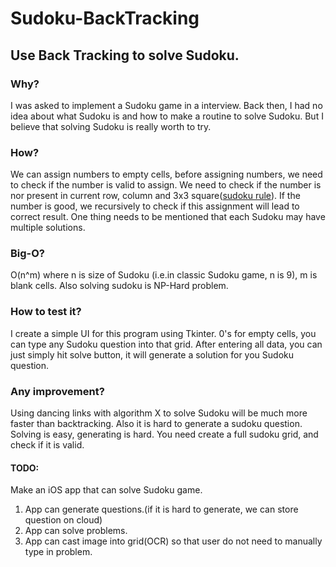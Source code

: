 # Sudoku-BackTracking
## Use Back Tracking to solve Sudoku.
### Why?
  I was asked to implement a Sudoku game in a interview. Back then, I had no idea about what Sudoku is and how to make a routine to solve Sudoku. But I believe that solving Sudoku is really worth to try.
### How?
  We can assign numbers to empty cells, before assigning numbers, we need to check if the number is valid to assign. We need to check if the number is nor present in current row, column and 3x3 square([sudoku rule](http://www.counton.org/sudoku/rules-of-sudoku.php)). If the number is good, we recursively to check if this assignment will lead to correct result. One thing needs to be mentioned that each Sudoku may have multiple solutions.
 ### Big-O?
  O(n^m) where n is size of Sudoku (i.e.in classic Sudoku game, n is 9), m is blank cells. Also solving sudoku is NP-Hard problem.
 ### How to test it?
  I create a simple UI for this program using Tkinter. 0's for empty cells, you can type any Sudoku question into that grid. After entering all data, you can just simply hit solve button, it will generate a solution for you Sudoku question.
 ### Any improvement?
  Using dancing links with algorithm X to solve Sudoku will be much more faster than backtracking. Also it is hard to generate a sudoku question. Solving is easy, generating is hard. You need create a full sudoku grid, and check if it is valid.
  
#### TODO:
  Make an iOS app that can solve Sudoku game.
  1. App can generate questions.(if it is hard to generate, we can store question on cloud)
  2. App can solve problems.
  3. App can cast image into grid(OCR) so that user do not need to manually type in problem.
